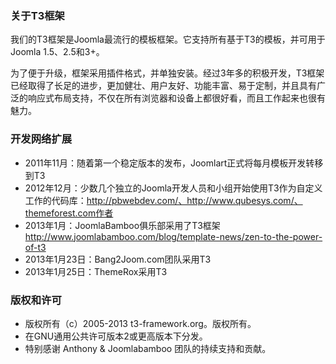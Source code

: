 ### 关于T3框架
我们的T3框架是Joomla最流行的模板框架。它支持所有基于T3的模板，并可用于Joomla 1.5、2.5和3+。

为了便于升级，框架采用插件格式，并单独安装。经过3年多的积极开发，T3框架已经取得了长足的进步，更加健壮、用户友好、功能丰富、易于定制，并且具有广泛的响应式布局支持，不仅在所有浏览器和设备上都很好看，而且工作起来也很有魅力。

### 开发网络扩展

- 2011年11月：随着第一个稳定版本的发布，Joomlart正式将每月模板开发转移到T3
- 2012年12月：少数几个独立的Joomla开发人员和小组开始使用T3作为自定义工作的代码库：http://pbwebdev.com/、http://www.qubesys.com/、themeforest.com作者
- 2013年1月：JoomlaBamboo俱乐部采用了T3框架 http://www.joomlabamboo.com/blog/template-news/zen-to-the-power-of-t3
- 2013年1月23日：Bang2Joom.com团队采用T3
- 2013年1月25日：ThemeRox采用T3
  
### 版权和许可
- 版权所有（c）2005-2013 t3-framework.org。版权所有。
- 在GNU通用公共许可版本2或更高版本下分发。
- 特别感谢 Anthony & Joomlabamboo 团队的持续支持和贡献。